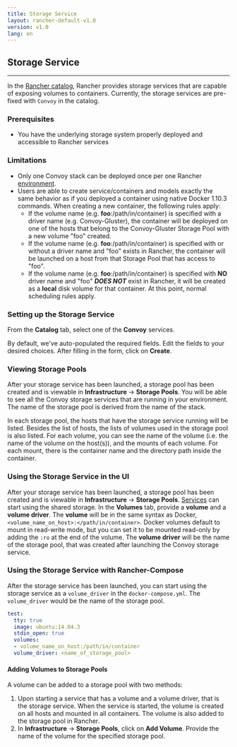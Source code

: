 ```yaml
---
title: Storage Service
layout: rancher-default-v1.0
version: v1.0
lang: en
---
```


## Storage Service
---

In the [Rancher catalog]({{site.baseurl}}/rancher/{{page.version}}/{{page.lang}}/catalog/), Rancher provides storage services that are capable of exposing volumes to containers. Currently, the storage services are pre-fixed with `Convoy` in the catalog. 

### Prerequisites
* You have the underlying storage system properly deployed and accessible to Rancher services

### Limitations

* Only one Convoy stack can be deployed once per one Rancher [environment]({{site.baseurl}}/rancher/{{page.version}}/{{page.lang}}/configuration/environments/). 
* Users are able to create service/containers and models exactly the same behavior as if you deployed a container using native Docker 1.10.3 commands. When creating a new container, the following rules apply:
    * If the volume name  (e.g. __foo__:/path/in/container) is specified with a driver name (e.g. Convoy-Gluster), the container will be deployed on one of the hosts that belong to the Convoy-Gluster Storage Pool with a new volume "foo" created.
    * If the volume name (e.g. __foo__:/path/in/container) is specified with or without a driver name and "foo" exists in Rancher, the container will be launched on a host from that Storage Pool that has access to "foo".
    * If the volume name  (e.g. __foo__:/path/in/container) is specified with __NO__ driver name and "foo" __*DOES NOT*__ exist in Rancher, it will be created as a __local__ disk volume for that container.  At this point, normal scheduling rules apply. 

### Setting up the Storage Service

From the **Catalog** tab, select one of the **Convoy** services. 

By default, we've auto-populated the required fields. Edit the fields to your desired choices. After filling in the form, click on **Create**. 

### Viewing Storage Pools

After your storage service has been launched, a storage pool has been created and is viewable in **Infrastructure** -> **Storage Pools**. You will be able to see all the Convoy storage services that are running in your environment. The name of the storage pool is derived from the name of the stack.

In each storage pool, the hosts that have the storage service running will be listed. Besides the list of hosts, the lists of volumes used in the storage pool is also listed. For each volume, you can see the name of the volume (i.e. the name of the volume on the host(s)), and the mounts of each volume. For each mount, there is the container name and the directory path inside the container. 

### Using the Storage Service in the UI  

After your storage service has been launched, a storage pool has been created and is viewable in **Infrastructure** -> **Storage Pools**. [Services]({{site.baseurl}}/rancher/{{page.version}}/{{page.lang}}/rancher-ui/applications/stacks/adding-services/) can start using the shared storage. In the **Volumes** tab, provide a **volume** and a **volume driver**. The **volume** will be in the same syntax as Docker, `<volume_name_on_host>:</path/in/container>`. Docker volumes default to mount in read-write mode, but you can set it to be mounted read-only by adding the `:ro` at the end of the volume. The **volume driver** will be the name of the storage pool, that was created after launching the Convoy storage service. 

### Using the Storage Service with Rancher-Compose

After the storage service has been launched, you can start using the storage service as a `volume_driver` in the `docker-compose.yml`. The `volume_driver` would be the name of the storage pool.

```yaml
test:
  tty: true
  image: ubuntu:14.04.3
  stdin_open: true
  volumes:
  - volume_name_on_host:/path/in/container
  volume_driver: <name_of_storage_pool>
```

#### Adding Volumes to Storage Pools

A volume can be added to a storage pool with two methods:

1. Upon starting a service that has a volume and a volume driver, that is the storage service. When the service is started, the volume is created on all hosts and mounted in all containers. The volume is also added to the storage pool in Rancher.
2. In **Infrastructure** -> **Storage Pools**, click on **Add Volume**. Provide the name of the volume for the specified storage pool. 



